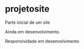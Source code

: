# projetosite
Parte inicial de um site

Ainda em desenvolvimento.

Responsividade em desenvolvimento

